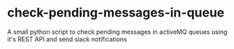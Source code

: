 # check-pending-messages-in-queue
A small python script to check pending messages in activeMQ queues using it's REST API and send slack notifications
